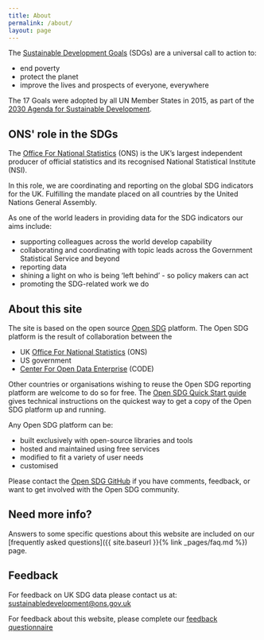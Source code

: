 ```yaml
---
title: About
permalink: /about/
layout: page
---
```

The [Sustainable Development Goals](http://www.un.org/sustainabledevelopment/sustainable-development-goals/) (SDGs) are a universal call to action to:
  * end poverty
  * protect the planet
  * improve the lives and prospects of everyone, everywhere

The 17 Goals were adopted by all UN Member States in 2015, as part of the [2030 Agenda for Sustainable Development](https://www.un.org/ga/search/view_doc.asp?symbol=A/RES/70/1&Lang=E).

## ONS' role in the SDGs
The [Office For National Statistics](https://www.ons.gov.uk/) (ONS) is the UK’s largest independent producer of official statistics and its recognised National Statistical Institute (NSI).

In this role, we are coordinating and reporting on the global SDG indicators for the UK. Fulfilling the mandate placed on all countries by the United Nations General Assembly.

As one of the world leaders in providing data for the SDG indicators our aims include: 
  * supporting colleagues across the world develop capability 
  * collaborating and coordinating with topic leads across the Government Statistical Service and beyond
  * reporting data
  * shining a light on who is being ‘left behind’ - so policy makers can act 
  * promoting the SDG-related work we do

## About this site
The site is based on the open source [Open SDG](https://open-sdg.readthedocs.io/en/latest/) platform. The Open SDG platform is the result of collaboration between the
  * UK [Office For National Statistics](https://www.ons.gov.uk/) (ONS) 
  * US government
  * [Center For Open Data Enterprise](http://opendataenterprise.org/) (CODE)

Other countries or organisations wishing to reuse the Open SDG reporting platform are welcome to do so for free. The [Open SDG Quick Start guide](https://open-sdg.readthedocs.io/en/latest/quick-start/) gives technical instructions on the quickest way to get a copy of the Open SDG platform up and running.

Any Open SDG platform can be:
  * built exclusively with open-source libraries and tools
  * hosted and maintained using free services 
  * modified to fit a variety of user needs 
  * customised

Please contact the [Open SDG GitHub](https://github.com/open-sdg/open-sdg) if you have comments, feedback, or want to get involved with the Open SDG community.

## Need more info?
Answers to some specific questions about this website are included on our [frequently asked questions]({{ site.baseurl }}{% link _pages/faq.md %}) page.

## Feedback
For feedback on UK SDG data please contact us at: <sustainabledevelopment@ons.gov.uk>

For feedback about this website, please complete our [feedback questionnaire](https://www.surveymonkey.co.uk/r/SDGfeedback)
